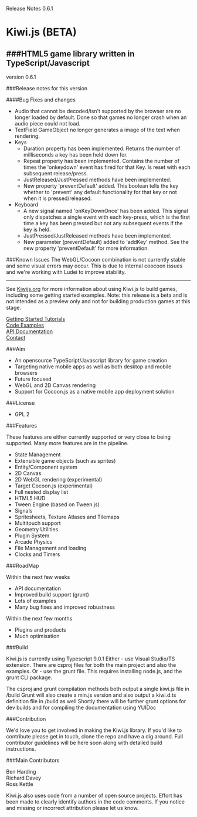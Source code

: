 Release Notes 0.6.1

Kiwi.js (BETA)
=====

###HTML5 game library written in TypeScript/Javascript
-----------------------------------------------------------------

version 0.6.1

###Release notes for this version


    
####Bug Fixes and changes
- Audio that cannot be decoded/isn't supported by the browser are no longer loaded by default. Done so that games no longer crash when an audio piece could not load.  
- TextField GameObject no longer generates a image of the text when rendering.
- Keys
	- Duration property has been implemented. Returns the number of milliseconds a key has been held down for. 
	- Repeat property has been implemented. Contains the number of times the 'onkeydown' event has fired for that Key. Is reset with each subsequent release/press.
	- JustReleased/JustPressed methods have been implemented. 
	- New property 'preventDefault' added. This boolean tells the key whether to 'prevent' any default functionality for that key or not when it is pressed/released. 
- Keyboard
	- A new signal named 'onKeyDownOnce' has been added. This signal only dispatches a single event with each key-press, which is the first time a key has been pressed but not any subsequent events if the key is held.
	- JustPressed/JustReleased methods have been implemented.
	- New parameter (preventDefault) added to 'addKey' method. See the new property 'preventDefault' for more information. 


###Known Issues
The WebGL/Cocoon combination is not currently stable and some visual errors may occur. This is due to internal coocoon issues and we're working with Ludei to improve stability.

-------------------------------------------------------------------

See [Kiwijs.org](http://kiwijs.org) for more information about using Kiwi.js to build games, including some getting started examples. Note: this release is a beta and is not intended as a preview only and not for building production games at this stage.

[Getting Started Tutorials](http://www.kiwijs.org/documentation/getting-started/)  
[Code Examples](http://www.kiwijs.org/examples/)  
[API Documentation](http://api.kiwijs.org/)  
[Contact](http://www.kiwijs.org/help/)  

###Aim

* An opensource TypeScript/Javascript library for game creation
* Targeting native mobile apps as well as both desktop and mobile browsers
* Future focused
* WebGL and 2D Canvas rendering
* Support for Cocoon.js as a native mobile app deployment solution 

###License

* GPL 2

###Features

These features are either currently supported or very close to being supported. Many more features are in the pipeline.

* State Management
* Extensible game objects (such as sprites)
* Entity/Component system
* 2D Canvas 
* 2D WebGL rendering (experimental)
* Target Cocoon.js (experimental)
* Full nested display list
* HTML5 HUD
* Tween Engine (based on Tween.js)
* Signals
* Spritesheets, Texture Atlases and Tilemaps
* Multitouch support
* Geometry Utilities
* Plugin System
* Arcade Physics
* File Management and loading
* Clocks and Timers

###RoadMap

Within the next few weeks

* API documentation
* Improved build support (grunt)
* Lots of examples
* Many bug fixes and improved robustness

Within the next few months

* Plugins and products
* Much optimisation

###Build

Kiwi.js is currently using Typescript 9.0.1
Either - use Visual Studio/TS extension. There are csproj files for both the main project and also the examples.
Or - use the grunt file. This requires installing node.js, and the grunt CLI package. 

The csproj and grunt compilation methods both output a single kiwi.js file in /build
Grunt will also create a min.js version and also output a kiwi.d.ts definition file in /build as well
Shortly there will be further grunt options for dev builds and for compiling the documentation using YUIDoc


###Contribution

We'd love you to get involved in making the Kiwi.js library. If you'd like to contribute please get in touch, clone the repo and have a dig around. Full contributor guidelines will be here soon along with detailed build instructions.

###Main Contributors

Ben Harding  
Richard Davey  
Ross Kettle  

Kiwi.js also uses code from a number of open source projects. Effort has been made to clearly identify authors in the code comments. If you notice and missing or incorrect attribution please let us know.    